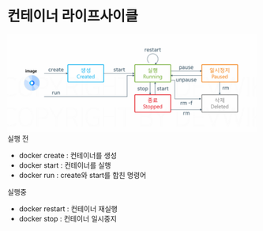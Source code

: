 # 컨테이너 라이프사이클
![라이프사이클 이미지](<./images/컨테이너_라이프사이클.png>)
실행 전
- docker create : 컨테이너를 생성
- docker start : 컨테이너를 실행
- docker run : create와 start를 합친 명령어

실행중
- docker restart : 컨테이너 재실행
- docker stop : 컨테이너 일시중지
